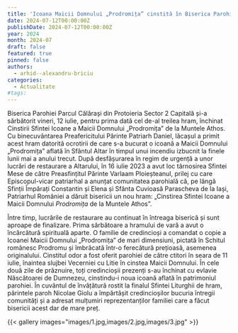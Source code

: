 ```yaml
---
title: 'Icoana Maicii Domnului „Prodromița” cinstită în Biserica Parohiei Parcul Călărași'
date: 2024-07-12T00:00:00Z
publishDate: 2024-07-12T00:00:00Z
year: 2024
month: 2024-07
draft: false
featured: true
pinned: false
authors:
  - arhid--alexandru-briciu
categories:
  - Actualitate
#tags:
---
```

Biserica Parohiei Parcul Călărași din Protoieria Sector 2 Capitală și-a sărbătorit vineri, 12 iulie, pentru prima dată cel de-al treilea hram, închinat Cinstirii Sfintei Icoane a Maicii Domnului „Prodromița” de la Muntele Athos. Cu binecuvântarea Preafericitului Părinte Patriarh Daniel, lăcașul a primit acest hram datorită ocrotirii de care s-a bucurat o icoană a Maicii Domnului „Prodromița” aflată în Sfântul Altar în timpul unui incendiu izbucnit la finele lunii mai a anului trecut. După desfășurarea în regim de urgență a unor lucrări de restaurare a Altarului, în 16 iulie 2023 a avut loc târnosirea Sfintei Mese de către Preasfințitul Părinte Varlaam Ploieșteanul, prilej cu care Episcopul-vicar patriarhal a anunțat comunitatea parohială că, pe lângă Sfinții Împărați Constantin și Elena și Sfânta Cuvioasă Parascheva de la Iași, Patriarhul României a dăruit bisericii un nou hram: „Cinstirea Sfintei Icoane a Maicii Domnului _Prodromița_ de la Muntele Athos”.

Între timp, lucrările de restaurare au continuat în întreaga biserică și sunt aproape de finalizare. Prima sărbătoare a hramului de vară a avut o încărcătură spirituală aparte. O familie de credincioși a comandat o copie a Icoanei Maicii Domnului „Prodromița” de mari dimensiuni, pictată în Schitul românesc Prodromu și îmbrăcată într-o ferecătură prețioasă, asemenea originalului. Cinstitul odor a fost oferit parohiei de către ctitori în seara de 11 iulie, înaintea slujbei Vecerniei cu Litie în cinstea Maicii Domnului. În cele două zile de prăznuire, toți credincioșii prezenți s-au închinat cu evlavie Născătoarei de Dumnezeu, cinstindu-i noua icoană aflată în patrimoniul parohiei. În cuvântul de învățătură rostit la finalul Sfintei Liturghii de hram, părintele paroh Nicolae Giolu a împărtășit credincioșilor bucuria întregii comunități și a adresat mulțumiri reprezentanților familiei care a făcut bisericii acest dar de mare preț.

{{< gallery images="images/1.jpg,images/2.jpg,images/3.jpg" >}}